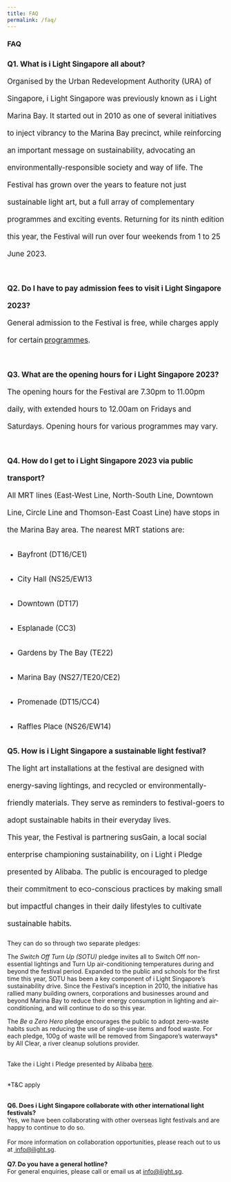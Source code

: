 ```yaml
---
title: FAQ
permalink: /faq/
---
```

### **FAQ**

<p style="font-size:17px; line-height:40px">
<b>Q1. What is i Light Singapore all about?&nbsp;</b><br> Organised by the Urban Redevelopment Authority (URA) of Singapore, i Light Singapore was previously known as i Light Marina Bay. It started out in 2010 as one of several initiatives to inject vibrancy to the Marina Bay precinct, while reinforcing an important message on sustainability, advocating an environmentally-responsible society and way of life. The Festival has grown over the years to feature not just sustainable light art, but a full array of complementary programmes and exciting events. Returning for its ninth edition this year, the Festival will run over four weekends from 1 to 25 June 2023.<br>
 
<br>
<b>Q2. Do I have to pay admission fees to visit i Light Singapore 2023?</b><br>
General admission to the Festival is free, while charges apply for certain <a href="https://www.ilightsingapore.gov.sg/programmes">programmes</a>.<br>

<br>
<b>Q3. What are the opening hours for i Light Singapore 2023?</b>
<br>The opening hours for the Festival are 7.30pm to 11.00pm daily, with extended hours to 12.00am on Fridays and Saturdays. Opening hours for various programmes may vary.<br>

<br>
<b>Q4. How do I get to i Light Singapore 2023 via public transport?</b>
<br>
All MRT lines (East-West Line, North-South Line, Downtown Line, Circle Line and Thomson-East Coast Line) have stops in the Marina Bay area. The nearest MRT stations are:<br></p>
<ul>
	<li><p style="font-size:17px; line-height:40px">Bayfront (DT16/CE1)</p></li>
	<li><p style="font-size:17px; line-height:40px">City Hall (NS25/EW13</p></li>
	<li><p style="font-size:17px; line-height:40px">Downtown (DT17)</p></li>
	<li><p style="font-size:17px; line-height:40px">Esplanade (CC3)</p></li>
	<li><p style="font-size:17px; line-height:40px">Gardens by The Bay (TE22)</p></li>
	<li><p style="font-size:17px; line-height:40px">Marina Bay (NS27/TE20/CE2)</p></li>
	<li><p style="font-size:17px; line-height:40px">Promenade (DT15/CC4)</p></li>
	<li><p style="font-size:17px; line-height:40px">Raffles Place (NS26/EW14)</p></li>
</ul>

<p style="font-size:17px; line-height:40px">
<b>Q5. How is i Light Singapore a sustainable light festival?</b>
<br>
The light art installations at the festival are designed with energy-saving lightings, and recycled or environmentally-friendly materials. They serve as reminders to festival-goers to adopt sustainable habits in their everyday lives.
	
<br>
This year, the Festival is partnering susGain, a local social enterprise championing sustainability, on i Light i Pledge presented by Alibaba. The public is encouraged to pledge their commitment to eco-conscious practices by making small but impactful changes in their daily lifestyles to cultivate sustainable habits.
<br>

They can do so through two separate pledges:<br>

The <i>Switch Off Turn Up (SOTU)</i> pledge invites all to Switch Off non-essential lightings and Turn Up air-conditioning temperatures during and beyond the festival period. Expanded to the public and schools for the first time this year, SOTU has been a key component of i Light Singapore’s sustainability drive. Since the Festival’s inception in 2010, the initiative has rallied many building owners, corporations and businesses around and beyond Marina Bay to reduce their energy consumption in lighting and air-conditioning, and will continue to do so this year.<br>

The <i>Be a Zero Hero</i> pledge encourages the public to adopt zero-waste habits such as reducing the use of single-use items and food waste. For each pledge, 100g of waste will be removed from Singapore’s waterways* by All Clear, a river cleanup solutions provider.
	
<br> Take the i Light i Pledge presented by Alibaba <a href="https://www.ilightsingapore.gov.sg/programmes">here</a>. 

<br>*T&amp;C apply

<br>
<b>Q6. Does i Light Singapore collaborate with other international light festivals?</b>
<br>
Yes, we have been collaborating with other overseas light festivals and are happy to continue to do so. <br>

<br> 
For more information on collaboration opportunities, please reach out to us at <a href="info@ilight.sg"> info@ilight.sg</a>.<br>

<br>
<b>Q7. Do you have a general hotline?</b>
<br>
For general enquiries, please call or email us at <a href="info@ilight.sg"> info@ilight.sg</a>.
<br></p>